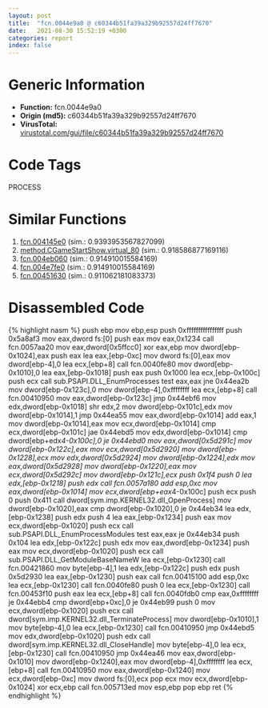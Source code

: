 ```yaml
---
layout: post
title:  "fcn.0044e9a0 @ c60344b51fa39a329b92557d24ff7670"
date:   2021-08-30 15:52:19 +0300
categories: report
index: false
---
```


# Generic Information
- **Function:** fcn.0044e9a0
- **Origin (md5):** c60344b51fa39a329b92557d24ff7670
- **VirusTotal:** [virustotal.com/gui/file/c60344b51fa39a329b92557d24ff7670][virustotal_ref]

# Code Tags
<span class="tag" id="PROCESS">PROCESS</span>


# Similar Functions

1. [fcn.004145e0][similar_1_ref] (sim.: 0.9393953567827099)
2. [method.CGameStartShow.virtual\_80][similar_2_ref] (sim.: 0.918586877169116)
3. [fcn.004eb060][similar_3_ref] (sim.: 0.914910015584169)
4. [fcn.004e7fe0][similar_4_ref] (sim.: 0.914910015584169)
5. [fcn.00451630][similar_5_ref] (sim.: 0.911062181083373)


# Disassembled Code

{% highlight nasm %}
push ebp
mov ebp,esp
push 0xffffffffffffffff
push 0x5a8af3
mov eax,dword fs:[0]
push eax
mov eax,0x1234
call fcn.0057aa20
mov eax,dword[0x5ffcc0]
xor eax,ebp
mov dword[ebp-0x1024],eax
push eax
lea eax,[ebp-0xc]
mov dword fs:[0],eax
mov dword[ebp-4],0
lea ecx,[ebp+8]
call fcn.0040fe80
mov dword[ebp-0x1010],0
lea eax,[ebp-0x1018]
push eax
push 0x1000
lea ecx,[ebp-0x100c]
push ecx
call sub.PSAPI.DLL_EnumProcesses
test eax,eax
jne 0x44ea2b
mov dword[ebp-0x123c],0
mov dword[ebp-4],0xffffffff
lea ecx,[ebp+8]
call fcn.00410950
mov eax,dword[ebp-0x123c]
jmp 0x44ebf6
mov edx,dword[ebp-0x1018]
shr edx,2
mov dword[ebp-0x101c],edx
mov dword[ebp-0x1014],1
jmp 0x44ea55
mov eax,dword[ebp-0x1014]
add eax,1
mov dword[ebp-0x1014],eax
mov ecx,dword[ebp-0x1014]
cmp ecx,dword[ebp-0x101c]
jae 0x44ebd5
mov edx,dword[ebp-0x1014]
cmp dword[ebp+edx*4-0x100c],0
je 0x44ebd0
mov eax,dword[0x5d291c]
mov dword[ebp-0x122c],eax
mov ecx,dword[0x5d2920]
mov dword[ebp-0x1228],ecx
mov edx,dword[0x5d2924]
mov dword[ebp-0x1224],edx
mov eax,dword[0x5d2928]
mov dword[ebp-0x1220],eax
mov ecx,dword[0x5d292c]
mov dword[ebp-0x121c],ecx
push 0x1f4
push 0
lea edx,[ebp-0x1218]
push edx
call fcn.0057a180
add esp,0xc
mov eax,dword[ebp-0x1014]
mov ecx,dword[ebp+eax*4-0x100c]
push ecx
push 0
push 0x411
call dword[sym.imp.KERNEL32.dll_OpenProcess]
mov dword[ebp-0x1020],eax
cmp dword[ebp-0x1020],0
je 0x44eb34
lea edx,[ebp-0x1238]
push edx
push 4
lea eax,[ebp-0x1234]
push eax
mov ecx,dword[ebp-0x1020]
push ecx
call sub.PSAPI.DLL_EnumProcessModules
test eax,eax
je 0x44eb34
push 0x104
lea edx,[ebp-0x122c]
push edx
mov eax,dword[ebp-0x1234]
push eax
mov ecx,dword[ebp-0x1020]
push ecx
call sub.PSAPI.DLL_GetModuleBaseNameW
lea ecx,[ebp-0x1230]
call fcn.00421860
mov byte[ebp-4],1
lea edx,[ebp-0x122c]
push edx
push 0x5d2930
lea eax,[ebp-0x1230]
push eax
call fcn.00415100
add esp,0xc
lea ecx,[ebp-0x1230]
call fcn.0040fe80
push 0
lea ecx,[ebp-0x1230]
call fcn.00453f10
push eax
lea ecx,[ebp+8]
call fcn.0040fdb0
cmp eax,0xffffffff
je 0x44ebb4
cmp dword[ebp+0xc],0
je 0x44eb99
push 0
mov ecx,dword[ebp-0x1020]
push ecx
call dword[sym.imp.KERNEL32.dll_TerminateProcess]
mov dword[ebp-0x1010],1
mov byte[ebp-4],0
lea ecx,[ebp-0x1230]
call fcn.00410950
jmp 0x44ebd5
mov edx,dword[ebp-0x1020]
push edx
call dword[sym.imp.KERNEL32.dll_CloseHandle]
mov byte[ebp-4],0
lea ecx,[ebp-0x1230]
call fcn.00410950
jmp 0x44ea46
mov eax,dword[ebp-0x1010]
mov dword[ebp-0x1240],eax
mov dword[ebp-4],0xffffffff
lea ecx,[ebp+8]
call fcn.00410950
mov eax,dword[ebp-0x1240]
mov ecx,dword[ebp-0xc]
mov dword fs:[0],ecx
pop ecx
mov ecx,dword[ebp-0x1024]
xor ecx,ebp
call fcn.005713ed
mov esp,ebp
pop ebp
ret
{% endhighlight %}


[similar_1_ref]: /report/fcn.004145e0@279a61b1e76da49531f1f16fd1102a2d
[similar_2_ref]: /report/method.CGameStartShow.virtual_80@c60344b51fa39a329b92557d24ff7670
[similar_3_ref]: /report/fcn.004eb060@279a61b1e76da49531f1f16fd1102a2d
[similar_4_ref]: /report/fcn.004e7fe0@be7fba7cc724acf4ae2900d99e0fc9c3
[similar_5_ref]: /report/fcn.00451630@279a61b1e76da49531f1f16fd1102a2d
[virustotal_ref]: https://www.virustotal.com/gui/file/c60344b51fa39a329b92557d24ff7670